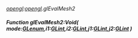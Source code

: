 _[opengl](../../modules/opengl/opengl-module.md):[opengl](../../modules/opengl/opengl-module.md).glEvalMesh2_
##### Function glEvalMesh2:Void( mode:[GLenum](../../modules/opengl/opengl-glenum.md),i1:[GLint](../../modules/opengl/opengl-glint.md),i2:[GLint](../../modules/opengl/opengl-glint.md),j1:[GLint](../../modules/opengl/opengl-glint.md),j2:[GLint](../../modules/opengl/opengl-glint.md) )
